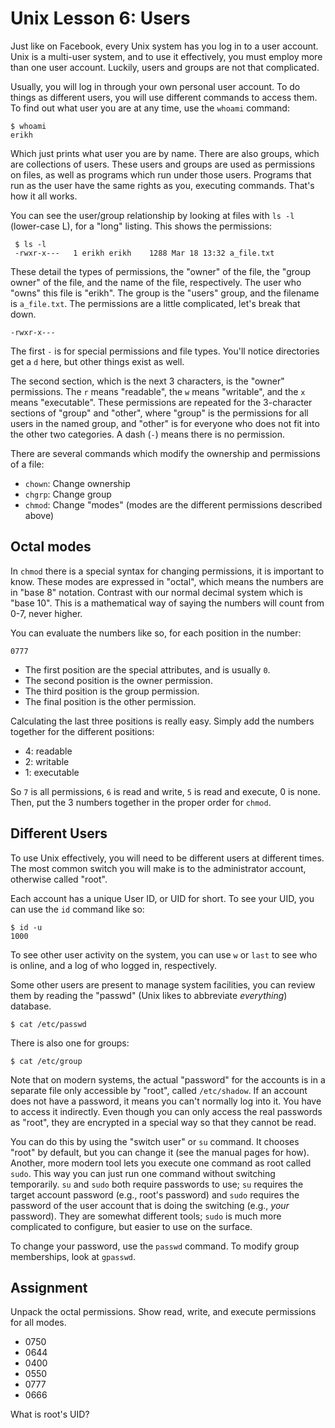 # Unix Lesson 6: Users

Just like on Facebook, every Unix system has you log in to a user account. Unix
is a multi-user system, and to use it effectively, you must employ more than
one user account. Luckily, users and groups are not that complicated.

Usually, you will log in through your own personal user account. To do things
as different users, you will use different commands to access them. To find out
what user you are at any time, use the `whoami` command:

    $ whoami
    erikh

Which just prints what user you are by name. There are also groups, which are
collections of users. These users and groups are used as permissions on files,
as well as programs which run under those users. Programs that run as the user
have the same rights as you, executing commands. That's how it all works.

You can see the user/group relationship by looking at files with `ls -l`
(lower-case L), for a "long" listing. This shows the permissions:

     $ ls -l
     -rwxr-x---   1 erikh erikh    1288 Mar 18 13:32 a_file.txt

These detail the types of permissions, the "owner" of the file, the "group
owner" of the file, and the name of the file, respectively. The user who "owns"
this file is "erikh". The group is the "users" group, and the filename is
`a_file.txt`. The permissions are a little complicated, let's break that down.

    -rwxr-x---

The first `-` is for special permissions and file types. You'll notice
directories get a `d` here, but other things exist as well.

The second section, which is the next 3 characters, is the "owner" permissions.
The `r` means "readable", the `w` means "writable", and the `x` means
"executable". These permissions are repeated for the 3-character sections of
"group" and "other", where "group" is the permissions for all users in the
named group, and "other" is for everyone who does not fit into the other two
categories. A dash (`-`) means there is no permission.

There are several commands which modify the ownership and permissions of a file:

- `chown`: Change ownership
- `chgrp`: Change group
- `chmod`: Change "modes" (modes are the different permissions described above)

## Octal modes

In `chmod` there is a special syntax for changing permissions, it is important
to know. These modes are expressed in "octal", which means the numbers are in
"base 8" notation. Contrast with our normal decimal system which is "base 10".
This is a mathematical way of saying the numbers will count from 0-7, never
higher.

You can evaluate the numbers like so, for each position in the number:

    0777

- The first position are the special attributes, and is usually `0`.
- The second position is the owner permission.
- The third position is the group permission.
- The final position is the other permission.

Calculating the last three positions is really easy. Simply add the numbers
together for the different positions:

- 4: readable
- 2: writable
- 1: executable

So `7` is all permissions, `6` is read and write, `5` is read and execute, 0 is
none. Then, put the 3 numbers together in the proper order for `chmod`.

## Different Users

To use Unix effectively, you will need to be different users at different
times. The most common switch you will make is to the administrator account,
otherwise called "root".

Each account has a unique User ID, or UID for short. To see your UID, you can
use the `id` command like so:

    $ id -u
    1000

To see other user activity on the system, you can use `w` or `last` to see who
is online, and a log of who logged in, respectively.

Some other users are present to manage system facilities, you can review them
by reading the "passwd" (Unix likes to abbreviate _everything_) database.

    $ cat /etc/passwd

There is also one for groups:

    $ cat /etc/group

Note that on modern systems, the actual "password" for the accounts is in a
separate file only accessible by "root", called `/etc/shadow`. If an account
does not have a password, it means you can't normally log into it. You have to
access it indirectly. Even though you can only access the real passwords as
"root", they are encrypted in a special way so that they cannot be read.

You can do this by using the "switch user" or `su` command. It chooses "root"
by default, but you can change it (see the manual pages for how). Another, more
modern tool lets you execute one command as root called `sudo`. This way you
can just run one command without switching temporarily. `su` and `sudo` both
require passwords to use; `su` requires the target account password (e.g.,
root's password) and `sudo` requires the password of the user account that is
doing the switching (e.g., _your_ password). They are somewhat different tools;
`sudo` is much more complicated to configure, but easier to use on the surface.

To change your password, use the `passwd` command. To modify group memberships,
look at `gpasswd`.

## Assignment

Unpack the octal permissions. Show read, write, and execute permissions for all
modes.

- 0750
- 0644
- 0400
- 0550
- 0777
- 0666

What is root's UID?
